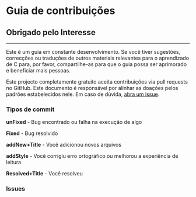 # Guia de contribuições

## Obrigado pelo Interesse

***



Este é um guia em constante desenvolvimento. Se você tiver sugestões, correcções ou traduções de outros materiais relevantes para o aprendizado de C para, por favor, compartilhe-as para que o guia possa ser aprimorado e beneficiar mais pessoas.

Este projecto completamente gratuito aceita contribuições via pull requests no GitHub. Este documento é responsável por alinhar as doações pelos padrões estabelecidos nele. Em caso de dúvida, [abra um issue](https://github.com/an-jorge/Clang/issues).

### Tipos de commit

**unFixed** - Bug encontrado ou falha na execução de algo

**Fixed** - Bug resolvido

**addNew+Title** - Você adicionou novos arquivos

**addStyle** - Você corrigiu erro ortográfico ou melhorou a experiência de leitura

**Resolved+Title** - Você resolveu

### Issues


